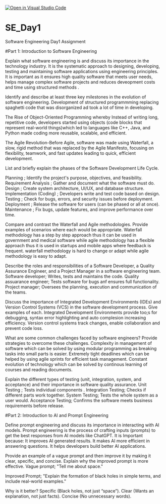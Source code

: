 [![Open in Visual Studio Code](https://classroom.github.com/assets/open-in-vscode-2e0aaae1b6195c2367325f4f02e2d04e9abb55f0b24a779b69b11b9e10269abc.svg)](https://classroom.github.com/online_ide?assignment_repo_id=18446798&assignment_repo_type=AssignmentRepo)
# SE_Day1
Software Engineering Day1 Assignment

#Part 1: Introduction to Software Engineering

Explain what software engineering is and discuss its importance in the technology industry.
It is the systematic approach to designing, developing, testing and maintaining software applications using engineering principles.
It is important as it ensures high quality software that meets user needs, helps manage complex software projects and reduces deveopment costs and time using structured methods . 

Identify and describe at least three key milestones in the evolution of software engineering.
Development of structured programmming replacing spaghetti code that was disorganized ad took a lot of time in developing.

The Rise of Object-Oriented Programming whereby Instead of writing long, repetitive code, developers started using objects (code blocks that represent real-world things)which led to languages like C++, Java, and Python made coding more reusable, scalable, and efficient.

The Agile Revolution-Before Agile, software was made using Waterfall, a slow, rigid method that was replaced by the Agile Manifesto, focusing on flexibility, teamwork, and fast updates leading to quick, efficient development.

List and briefly explain the phases of the Software Development Life Cycle.

Planning ; Identify the project's purpose, objectives, and feasibility.
Requirement Analysis ; Gather and document what the software must do.
Design ; Create system architecture, UI/UX, and database structure.
Implementation (Coding) ; Developers write and test code based on design.
Testing ; Check for bugs, errors, and security issues before deployment.
Deployment ; Release the software for users (can be phased or all at once).
Maintenance ; Fix bugs, update features, and improve performance over time.



Compare and contrast the Waterfall and Agile methodologies. Provide examples of scenarios where each would be appropriate.
Waterfall methodology has a step by step approach thus it can be used in government and medical software while agile methodology has a flexible approach thus it is used in startups and mobile apps where feedback is frequent.
waterfall methodology is hard to change or adapt while agile methodology is easy to adapt.

Describe the roles and responsibilities of a Software Developer, a Quality Assurance Engineer, and a Project Manager in a software engineering team.
Software developer; Writes, tests and maintains the code.
Quality assuarance engineer; Tests software for bugs anf ensures full functionality.
Project manager; Oversees the planning, execution and communication of the teams.

Discuss the importance of Integrated Development Environments (IDEs) and Version Control Systems (VCS) in the software development process. Give examples of each.
Integrated Development Environments provide too;s for debugging, syntax error highlighting and auto complesion increasing efficiency.
Version control systems track changes, enable collaboration and prevent code loss.

What are some common challenges faced by software engineers? Provide strategies to overcome these challenges.
Complexity in management of software which can be solved by using modular programming as breaking tasks into small parts is easier.
Extremely tight deadlines which can be helped by using agile sprints for efficient task management.
Constant evolution of technology which can be solved by continous learning of courses and reading documents.

Explain the different types of testing (unit, integration, system, and acceptance) and their importance in software quality assurance.
Unit Testing ; Tests individual components .
Integration Testing; Checks if different parts work together.
System Testing; Tests the whole system as a user would.
Acceptance Testing; Confirms the software meets business requirements before release.

#Part 2: Introduction to AI and Prompt Engineering


Define prompt engineering and discuss its importance in interacting with AI models.
Prompt engineering is the process of crafting inputs (prompts) to get the best responses from AI models like ChatGPT.
It is Important because:
It improves AI generated results.
It makes AI more efficient in answering questions.
It helps developers build better AI applications.

Provide an example of a vague prompt and then improve it by making it clear, specific, and concise. Explain why the improved prompt is more effective.
Vague prompt; "Tell me about space."

Improved Prompt; "Explain the formation of black holes in simple terms, and include real-world examples."

Why is it better?
Specific (Black holes, not just “space”).
Clear (Wants an explanation, not just facts).
Concise (No unnecessary words).

